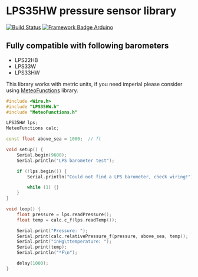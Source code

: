 # LPS35HW pressure sensor library
[![Build Status](https://travis-ci.org/pilotak/LPS35HW.svg?branch=master)](https://travis-ci.org/pilotak/LPS35HW)
[![Framework Badge Arduino](https://img.shields.io/badge/framework-arduino-00979C.svg)](https://arduino.cc)

## Fully compatible with following barometers
- LPS22HB
- LPS33W
- LPS33HW

This library works with metric units, if you need imperial please consider using [MeteoFunctions](https://github.com/pilotak/MeteoFunctions) library.

```cpp
#include <Wire.h>
#include "LPS35HW.h"
#include "MeteoFunctions.h"

LPS35HW lps;
MeteoFunctions calc;

const float above_sea = 1000;  // ft

void setup() {
    Serial.begin(9600);
    Serial.println("LPS barometer test");

    if (!lps.begin()) {
        Serial.println("Could not find a LPS barometer, check wiring!");

        while (1) {}
    }
}

void loop() {
    float pressure = lps.readPressure();
    float temp = calc.c_f(lps.readTemp());

    Serial.print("Pressure: ");
    Serial.print(calc.relativePressure_f(pressure, above_sea, temp));
    Serial.print("inHg\ttemperature: ");
    Serial.print(temp);
    Serial.println("*F\n");

    delay(1000);
}
```
